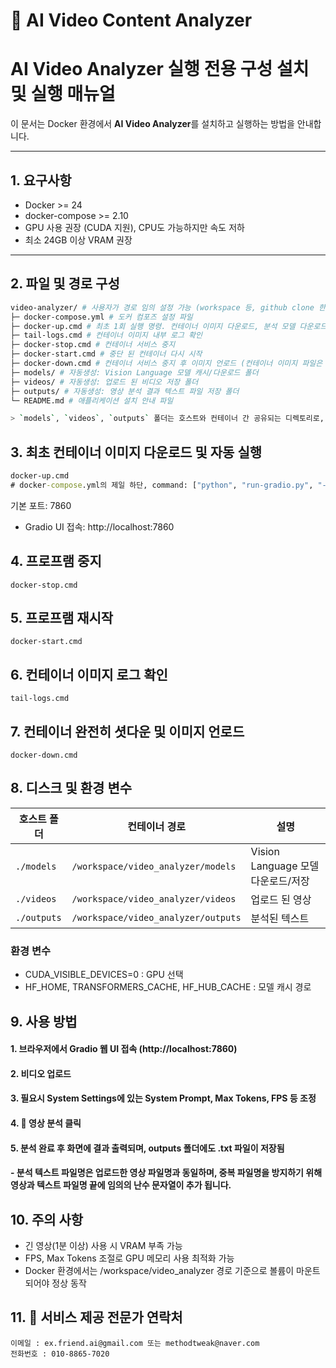 # 🎥 AI Video Content Analyzer

# AI Video Analyzer 실행 전용 구성 설치 및 실행 매뉴얼

이 문서는 Docker 환경에서 **AI Video Analyzer**를 설치하고 실행하는 방법을 안내합니다.

---

## 1. 요구사항

- Docker >= 24
- docker-compose >= 2.10
- GPU 사용 권장 (CUDA 지원), CPU도 가능하지만 속도 저하
- 최소 24GB 이상 VRAM 권장

---

## 2. 파일 및 경로 구성

```bash
video-analyzer/ # 사용자가 경로 임의 설정 가능 (workspace 등, github clone 한 디렉토리 또는 zip 파일 압축해제한 디렉토리)
├─ docker-compose.yml # 도커 컴포즈 설정 파일
├─ docker-up.cmd # 최초 1회 실행 명령. 컨테이너 이미지 다운로드, 분석 모델 다운로드 및 gradio 실행
├─ tail-logs.cmd # 컨테이너 이미지 내부 로그 확인
├─ docker-stop.cmd # 컨테이너 서비스 중지
├─ docker-start.cmd # 중단 된 컨테이너 다시 시작
├─ docker-down.cmd # 컨테이너 서비스 중지 후 이미지 언로드 (컨테이너 이미지 파일은 남아 있음)
├─ models/ # 자동생성: Vision Language 모델 캐시/다운로드 폴더
├─ videos/ # 자동생성: 업로드 된 비디오 저장 폴더
├─ outputs/ # 자동생성: 영상 분석 결과 텍스트 파일 저장 폴더
└─ README.md # 애플리케이션 설치 안내 파일

> `models`, `videos`, `outputs` 폴더는 호스트와 컨테이너 간 공유되는 디렉토리로, 자동으로 연동(볼륨 마운트)됩니다.

```

## 3. 최초 컨테이너 이미지 다운로드 및 자동 실행

```cmd
docker-up.cmd
# docker-compose.yml의 제일 하단, command: ["python", "run-gradio.py", "--share"] 로 바꾸면 gradio live 모드로 실행
```
기본 포트: 7860

- Gradio UI 접속: http://localhost:7860

## 4. 프로프램 중지
```
docker-stop.cmd
```

## 5. 프로프램 재시작
```
docker-start.cmd
```

## 6. 컨테이너 이미지 로그 확인
```
tail-logs.cmd
```

## 7. 컨테이너 완전히 셧다운 및 이미지 언로드
```
docker-down.cmd
```

## 8. 디스크 및 환경 변수

| 호스트 폴더   | 컨테이너 경로                         | 설명      |
| ----------- |-------------------------------------|-----------|
| `./models`  | `/workspace/video_analyzer/models`  | Vision Language 모델 다운로드/저장 |
| `./videos`  | `/workspace/video_analyzer/videos`  | 업로드 된 영상 |
| `./outputs` | `/workspace/video_analyzer/outputs` | 분석된 텍스트 |

### 환경 변수
- CUDA_VISIBLE_DEVICES=0 : GPU 선택
- HF_HOME, TRANSFORMERS_CACHE, HF_HUB_CACHE : 모델 캐시 경로

## 9. 사용 방법
#### 1. 브라우저에서 Gradio 웹 UI 접속 (http://localhost:7860)
#### 2. 비디오 업로드
#### 3. 필요시 System Settings에 있는 System Prompt, Max Tokens, FPS 등 조정
#### 4. 🚀 영상 분석 클릭
#### 5. 분석 완료 후 화면에 결과 출력되며, outputs 폴더에도 .txt 파일이 저장됨
#### - 분석 텍스트 파일명은 업로드한 영상 파일명과 동일하며, 중복 파일명을 방지하기 위해 영상과 텍스트 파일명 끝에 임의의 난수 문자열이 추가 됩니다.

## 10. 주의 사항
- 긴 영상(1분 이상) 사용 시 VRAM 부족 가능
- FPS, Max Tokens 조절로 GPU 메모리 사용 최적화 가능
- Docker 환경에서는 /workspace/video_analyzer 경로 기준으로 볼륨이 마운트되어야 정상 동작

## 11. 📌 서비스 제공 전문가 연락처
```
이메일 : ex.friend.ai@gmail.com 또는 methodtweak@naver.com
전화번호 : 010-8865-7020
```

